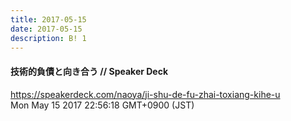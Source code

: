```yaml
---
title: 2017-05-15
date: 2017-05-15
description: B! 1
---
```


#### 技術的負債と向き合う // Speaker Deck
https://speakerdeck.com/naoya/ji-shu-de-fu-zhai-toxiang-kihe-u<br>
Mon May 15 2017 22:56:18 GMT+0900 (JST)<br>


